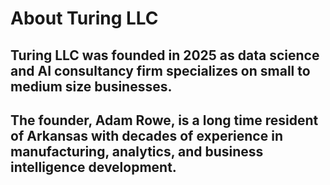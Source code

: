 # About Turing LLC

## Turing LLC was founded in 2025 as data science and AI consultancy firm specializes on small to medium size businesses.

## The founder, Adam Rowe, is a long time resident of Arkansas with decades of experience in manufacturing, analytics, and business intelligence development.
